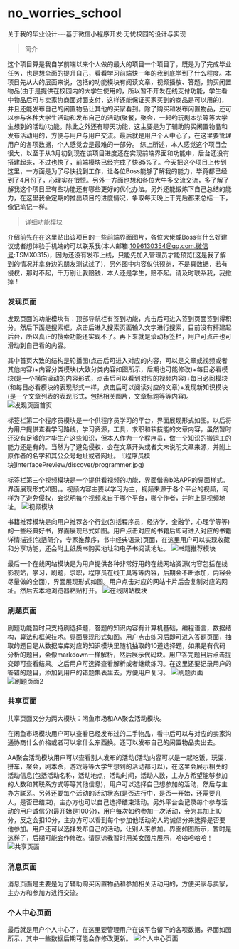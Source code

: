 # no_worries_school
关于我的毕业设计---基于微信小程序开发·无忧校园的设计与实现

> 简介   

 这个项目算是我自学前端以来个人做的最大的项目一个项目了，既是为了完成毕业任务，也是想全面的提升自己，看看学习前端快一年的我到底学到了什么程度。本项目先从大的层面来说，包括的功能模块有阅读文章，视频播放、答题，购买闲置物品(由于是提供在校园内的大学生使用的，所以暂不开发在线支付功能，学生看中物品后可与卖家协商面对面支付，这样还能保证买家买到的商品是可以用的)，并且还能发布自己的闲置物品让其他的买家看到。除了购买和发布闲置物品，还可以参与各种大学生活动和发布自己的活动(聚餐，聚会，一起约玩剧本杀等等大学生想到的活动)功能。除此之外还有聊天功能，这主要是为了辅助购买闲置物品和发布活动用的，方便与用户与用户交流。最后就是用户个人中心了，在这里要管理用户的各项数据，个人感觉会是最难的一部分。
综上所述，本人感觉这个项目会很大，以至于从3月初到现在该项目进度还在实现前端界面和功能中，后台还没有搭建起来，不过也快了，前端模块已经完成了快85%了。今天把这个项目上传到这里，一方面是为了尽快找到工作，让各位Boss能够了解我的能力，毕竟都已经到了4月份了，心理实在很慌。另外一方面也想和各位大牛多交流交流，多了解了解我这个项目里有些功能还有哪些更好的优化办法。另外还能锻炼下自己总结的能力，在这里我会定期的推出项目的进度情况，争取每天晚上干完后都来总结一下，像记笔记一样。

> 详细功能模块

介绍前先在在这里贴出该项目的一些前端界面图片，各位大佬或Boss有什么好建议或者想体验手机端的可以联系我(本人邮箱:1096130354@qq.com.微信号:TSMX0315)，因为还没有发布上线，只能先加入管理员才能预览(这是我了解到的情况并拿身边的朋友测试过了)，另外图中内容仅供预览，不是真数据，若有侵权，那对不起，千万别让我赔钱，本人还是学生，赔不起。请及时联系我，我撤掉！
### 发现页面
发现页面的功能模块有：顶部导航栏有签到功能，点击后可进入签到页面签到得积分。然后下面是搜索框，点击后进入搜索页面输入文字进行搜索，目前没有搭建起后台，所以真正的搜索功能还实现不了。再下来就是滚动标签栏，用户可点击也可滑动到自己看的内容。

其中首页大致的结构是轮播图(点击后可进入对应的内容，可以是文章或视频或者其他内容)+内容分类模块(大致分类内容如图所示，后期也可能修改)+每日必看模块(是一个横向滚动的内容形式，点击后可以看到对应的视频内容)+每日必阅模块(和每日必看模块的表现形式一样，点击后可以阅读对应的文章)+发现新知识模块(是一个文章列表的表现形式，包括相关图片，文章标题等等内容)。
![发现页面首页](./InterfacePreview/discover/index.jpg) 

标签栏第二个程序员模块是一个供程序员学习的平台，界面展现形式如图。以后将为用户提供查看学习路线，学习资源，工具，求职和软技能的文章内容，虽然暂时还没有足够的才华生产这些知识，但本人作为一个程序员，做一个知识的搬运工的能力还是有的。当然为了避免侵权，会在文章开头或者文末说明文章来源，并附上原作者的名字和其公众号地址或者网址。
![程序员模块]InterfacePreview/discover/programmer.jpg)

标签栏第三个视频模块是一个提供看视频的功能，界面借鉴b站APP的界面样式。界面展现形式如图。。视频内容主要以学习为主，视频来源于各个平台的视频，同样为了避免侵权，会说明每个视频来自于哪个平台，哪个作者，并附上原视频地址。
![视频模块](InterfacePreview/discover/video.jpg)

书籍推荐模块是向用户推荐各个行业(包括程序员，经济学，金融学，心理学等等)的一些经典好书，界面展现形式如图。用户点击对应的书籍后即可进入对应的书籍详情描述(包括简介，专家推荐序，书中经典语录)页面，在这里用户可以实现收藏和分享功能，还会附上纸质书购买地址和电子书阅读地址。
![书籍推荐模块](InterfacePreview/discover/book.jpg)

最后一个在线网站模块是为用户提供各种非常好用的在线网站资源(内容包括在线影视站，学习，刷题，求职，程序员在线工具等等内容，后期会不断添加，内容会尽量做的全面)，界面展现形式如图。用户点击对应的网站卡片后会复制对应的网址。然后去本地浏览器粘贴打开。
![在线网站模块](InterfacePreview/discover/Internet.jpg)

### 刷题页面

刷题功能暂时只支持刷选择题，答题的知识内容有计算机基础，编程语言，数据结构，算法和框架技术。界面展现形式如图。用户点击练习后即可进入答题页面，抽取的题目是从数据库库对应的知识模块里随机抽取的10道选择题，如果是有代码分析的题目，会像markdown一样解析，然后展示代码块。用户答完题目后点击提交即可查看结果。之后用户可选择查看解析或者继续练习。在这里还要记录用户的答错的题目，添加到用户的错题集表里去，方便用户复习。
![刷题页面](InterfacePreview/test/test.jpg)
![刷题页面2](InterfacePreview/test/test2.jpg)

### 共享页面

共享页面又分为两大模块：闲鱼市场和AA聚会活动模块。

在闲鱼市场模块用户可以查看已经发布过的二手物品，看中后可以与对应的卖家沟通协商什么价格或者可以拿什么东西换。还可以发布自己的闲置物品卖出去。

AA聚会活动模块用户可以查看别人发布的活动(活动内容可以是一起吃饭，玩耍，拼车，聚会，剧本杀，游戏等等大学生想到的活动都可以)，在这里会展示相关的活动信息(包括活动名称，活动地点，活动时间，活动人数，主办方希望能够参加的人数和其联系方式等等其他信息)，用户可以选择自己想参加的活动，然后与主办方联系。另外还要每个活动的活动状态(是否进行中，是否一开始，还需要几人，是否已结束)，主办方也可以自己选择结束活动。另外平台会记录每个参与活动的用户诚信分(最开始是100分)，用户每次如约参加一次活动，会为其加上10分，反之会扣10分，主办方可以看到每个参加他活动的人的诚信分来选择是否要他参加。用户还可以选择发布自己的活动，让别人来参加。界面如图所示，暂时是这样子，后期可能会作修改。请原谅我暂时用美女图片展示，哈哈哈哈哈！
![共享页面](https://gitee.com/tsmx99/no_worries_school/raw/main/InterfacePreview/share/share.jpg)

### 消息页面

消息页面是主要是为了辅助购买闲置物品和参加相关活动用的，方便买家与卖家，主办方和参加方进行交流。

### 个人中心页面

最后就是用户个人中心了，在这里要管理用户在该平台留下的各项数据，界面如图所示，其中一些数据后期可能会作修改更新。
![个人中心页面](InterfacePreview/mine/mine.jpg)

